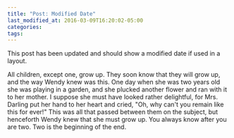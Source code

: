 ```yaml
---	
title: "Post: Modified Date"	
last_modified_at: 2016-03-09T16:20:02-05:00	
categories:
tags:
---	
```


This post has been updated and should show a modified date if used in a layout.	

All children, except one, grow up. They soon know that they will grow up, and the way Wendy knew was this. One day when she was two years old she was playing in a garden, and she plucked another flower and ran with it to her mother. I suppose she must have looked rather delightful, for Mrs. Darling put her hand to her heart and cried, "Oh, why can't you remain like this for ever!" This was all that passed between them on the subject, but henceforth Wendy knew that she must grow up. You always know after you are two. Two is the beginning of the end.